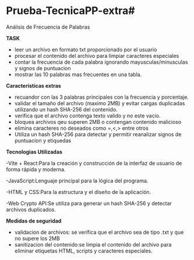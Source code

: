 
# Prueba-TecnicaPP-extra#

Análisis de Frecuencia de Palabras


**TASK**
- leer un archivo en formato txt proporcionado por el usuario
- procesar el contenido del archivo para limpiar caracteres especiales
- contar la frecuencia de cada palabra ignorando mayusculas/minusculas y signos de puntuacion
- mostrar las 10 palabras mas frecuentes en una tabla.
  
**Caracteristicas extras**
- recuandor con las 3 palabras principales con la frecuencia y porcentaje.
- validar el tamaño del archivo (maximo 2MB) y evitar cargas duplicadas utilizando un hash SHA-256 del contenido.
- verifica que el archivo contenga texto valido y no este vacio.
- bloquea archivos qeu superen 2MB o contengan contenido malicioso
- elimina caracteres no deseados como =,<,> entre otros
- Utiliza un hash SHA-256 para detectar y permitir reanalizar signos de puntuacion y etiquedas
      
**Tecnologias Utilizadas**


-Vite + React:Para la creación y construcción de la interfaz de usuario de forma rápida y moderna.

-JavaScript:Lenguaje principal para la lógica del programa.

-HTML y CSS:Para la estructura y el diseño de la aplicación.

-Web Crypto API:Se utiliza para generar un hash SHA-256 y detectar archivos duplicados.

**Medidas de seguridad**


- validacion de archivos: se verifica que el archivo sea de tipo .txt y que no supere los 2MB
- sanitizacion del contenido:se limpia el contenido del archivo para eliminar etiquetas HTML, scripts y caracteres especiales.

